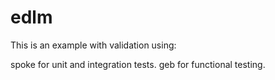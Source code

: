 edlm
====

This is an example with validation using:

  spoke for unit and integration tests.
  geb for functional testing.
  
